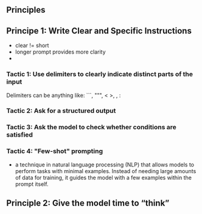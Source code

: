## Principles

## Principe 1: Write Clear and Specific Instructions
- clear != short
- longer prompt provides more clarity
-

### **Tactic 1**: Use delimiters to clearly indicate distinct parts of the input
Delimiters can be anything like: ```, """, < >, <tag> </tag>, :

### **Tactic 2**: Ask for a structured output
### **Tactic 3**: Ask the model to check whether conditions are satisfied

### **Tactic 4**: "Few-shot" prompting
- a technique in natural language processing (NLP) that allows models to perform tasks with minimal examples. Instead of needing large amounts of data for training, it guides the model with a few examples within the prompt itself. 


## Principle 2: Give the model time to “think”
